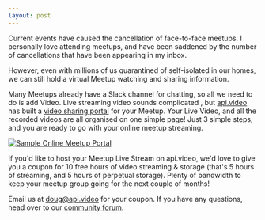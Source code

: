 ```yaml
---
layout: post
---
```


Current events have caused the cancellation of face-to-face meetups.  I personally love attending meetups, and have been saddened by the number of cancellations that have been appearing in my inbox.

However, even with millions of us quarantined of self-isolated in our homes, we can still hold a virtual Meetup watching and sharing information.

Many Meetups already have a Slack channel for chatting, so all we need to do is add Video. Live streaming video sounds complicated , but [api.video](https://api.video) has built a [video sharing portal](https://glitch.com/edit/#!/twilight-decorous-mail?path=README.md:31:199) for your Meetup.  Your Live Video, and all the recorded videos are all organised on one simple page!  Just 3 simple steps, and you are ready to go with your online meetup streaming.

<a href="https://res.cloudinary.com/practicaldev/image/fetch/s--BtAcv3Ot--/c_limit%2Cf_auto%2Cfl_progressive%2Cq_auto%2Cw_880/https://dev-to-uploads.s3.amazonaws.com/i/r42pkmh9v2lxlzqzffz6.png" class="article-body-image-wrapper"><img src="https://res.cloudinary.com/practicaldev/image/fetch/s--BtAcv3Ot--/c_limit%2Cf_auto%2Cfl_progressive%2Cq_auto%2Cw_880/https://dev-to-uploads.s3.amazonaws.com/i/r42pkmh9v2lxlzqzffz6.png" alt="Sample Online Meetup Portal" loading="lazy"></a>

If you'd like to host your Meetup Live Stream on api.video, we'd love to give you a coupon for 10 free hours of video streaming &amp; storage (that's 5 hours of streaming, and 5 hours of perpetual storage).  Plenty of bandwidth to keep your meetup group going for the next couple of months!

Email us at <a href="mailto:doug@api.video">doug@api.video</a> for your coupon.  If you have any questions, head over to our <a href="https://community.api.video">community forum</a>.
